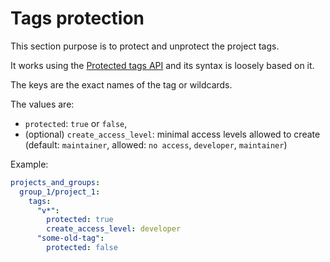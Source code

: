 # Tags protection

This section purpose is to protect and unprotect the project tags.

It works using the [Protected tags API](https://docs.gitlab.com/ee/api/protected_tags.html#protect-repository-tags) and its syntax is loosely based on it.

The keys are the exact names of the tag or wildcards.

The values are:

* `protected`: `true` or `false`,
* (optional) `create_access_level`: minimal access levels allowed to create (default: `maintainer`, allowed: `no access`, `developer`, `maintainer`)

Example:

```yaml
projects_and_groups:
  group_1/project_1:
    tags:
      "v*":
        protected: true
        create_access_level: developer
      "some-old-tag":
        protected: false
```
